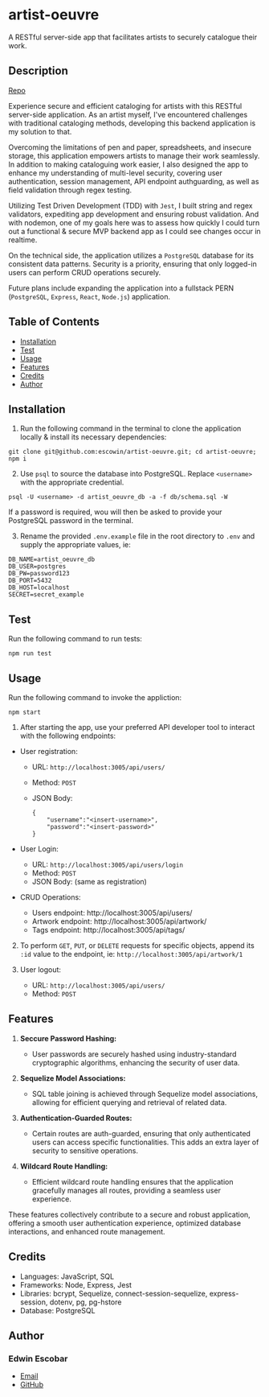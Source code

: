 # artist-oeuvre

A RESTful server-side app that facilitates artists to securely catalogue their work.

## Description

[Repo](https://github.com/escowin/artist-oeuvre)

Experience secure and efficient cataloging for artists with this RESTful server-side application. As an artist myself, I've encountered challenges with traditional cataloging methods, developing this backend application is my solution to that.

Overcoming the limitations of pen and paper, spreadsheets, and insecure storage, this application empowers artists to manage their work seamlessly. In addition to making cataloguing work easier, I also designed the app to enhance my understanding of multi-level security, covering user authentication, session management, API endpoint authguarding, as well as field validation through regex testing.

Utilizing Test Driven Development (TDD) with `Jest`, I built string and regex validators, expediting app development and ensuring robust validation. And with nodemon, one of my goals here was to assess how quickly I could turn out a functional & secure MVP backend app as I could see changes occur in realtime.

On the technical side, the application utilizes a `PostgreSQL` database for its consistent data patterns. Security is a priority, ensuring that only logged-in users can perform CRUD operations securely.

Future plans include expanding the application into a fullstack PERN (`PostgreSQL`, `Express`, `React`, `Node.js`) application.

## Table of Contents

- [Installation](#installation)
- [Test](#test)
- [Usage](#usage)
- [Features](#features)
- [Credits](#credits)
- [Author](#author)

## Installation

1. Run the following command in the terminal to clone the application locally & install its necessary dependencies:

```
git clone git@github.com:escowin/artist-oeuvre.git; cd artist-oeuvre; npm i
```

2. Use `psql` to source the database into PostgreSQL. Replace `<username>` with the appropriate credential.

```
psql -U <username> -d artist_oeuvre_db -a -f db/schema.sql -W
```

If a password is required, wou will then be asked to provide your PostgreSQL password in the terminal.

3. Rename the provided `.env.example` file in the root directory to `.env` and supply the appropriate values, ie:

```
DB_NAME=artist_oeuvre_db
DB_USER=postgres
DB_PW=password123
DB_PORT=5432
DB_HOST=localhost
SECRET=secret_example
```

## Test

Run the following command to run tests:

```
npm run test
```

## Usage

Run the following command to invoke the appliction:

```
npm start
```

1. After starting the app, use your preferred API developer tool to interact with the following endpoints:

- User registration:
  - URL: `http://localhost:3005/api/users/`
  - Method: `POST`
  - JSON Body:

    ```
    {
        "username":"<insert-username>",
        "password":"<insert-password>"
    }
    ```

- User Login:

  - URL: `http://localhost:3005/api/users/login`
  - Method: `POST`
  - JSON Body: (same as registration)

- CRUD Operations:
  - Users endpoint: http://localhost:3005/api/users/
  - Artwork endpoint: http://localhost:3005/api/artwork/
  - Tags endpoint: http://localhost:3005/api/tags/

2. To perform `GET`, `PUT`, or `DELETE` requests for specific objects, append its `:id` value to the endpoint, ie: `http://localhost:3005/api/artwork/1`

3. User logout:
   - URL: `http://localhost:3005/api/users/`
   - Method: `POST`

<!-- ![mobile](./assets/img/artist-oeuvre-sm.jpg)

![tablet](./assets/img/artist-oeuvre-md.jpg)

![desktop](./assets/img/artist-oeuvre-lg.jpg) -->

## Features

1. **Seccure Password Hashing:**

   - User passwords are securely hashed using industry-standard cryptographic algorithms, enhancing the security of user data.

2. **Sequelize Model Associations:**

   - SQL table joining is achieved through Sequelize model associations, allowing for efficient querying and retrieval of related data.

3. **Authentication-Guarded Routes:**

   - Certain routes are auth-guarded, ensuring that only authenticated users can access specific functionalities. This adds an extra layer of security to sensitive operations.

4. **Wildcard Route Handling:**
   - Efficient wildcard route handling ensures that the application gracefully manages all routes, providing a seamless user experience.

These features collectively contribute to a secure and robust application, offering a smooth user authentication experience, optimized database interactions, and enhanced route management.

## Credits

- Languages: JavaScript, SQL
- Frameworks: Node, Express, Jest
- Libraries: bcrypt, Sequelize, connect-session-sequelize, express-session, dotenv, pg, pg-hstore
- Database: PostgreSQL

## Author

### Edwin Escobar

- [Email](mailto:edwin@escowinart.com)
- [GitHub](https://github.com/escowin)

